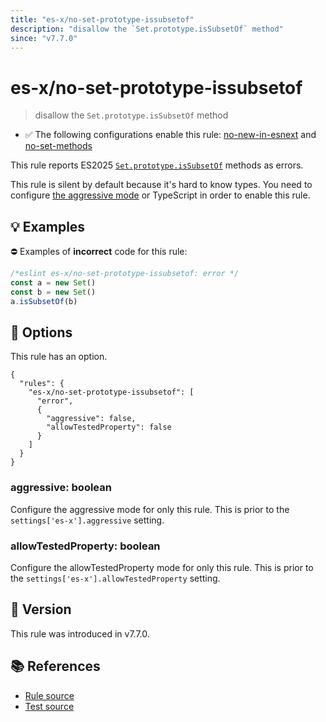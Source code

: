 ```yaml
---
title: "es-x/no-set-prototype-issubsetof"
description: "disallow the `Set.prototype.isSubsetOf` method"
since: "v7.7.0"
---
```


# es-x/no-set-prototype-issubsetof
> disallow the `Set.prototype.isSubsetOf` method

- ✅ The following configurations enable this rule: [no-new-in-esnext] and [no-set-methods]

This rule reports ES2025 [`Set.prototype.isSubsetOf`](https://github.com/tc39/proposal-set-methods) methods as errors.

This rule is silent by default because it's hard to know types. You need to configure [the aggressive mode](../#the-aggressive-mode) or TypeScript in order to enable this rule.

## 💡 Examples

⛔ Examples of **incorrect** code for this rule:

<eslint-playground type="bad">

```js
/*eslint es-x/no-set-prototype-issubsetof: error */
const a = new Set()
const b = new Set()
a.isSubsetOf(b)
```

</eslint-playground>

## 🔧 Options

This rule has an option.

```jsonc
{
  "rules": {
    "es-x/no-set-prototype-issubsetof": [
      "error",
      {
        "aggressive": false,
        "allowTestedProperty": false
      }
    ]
  }
}
```

### aggressive: boolean

Configure the aggressive mode for only this rule.
This is prior to the `settings['es-x'].aggressive` setting.

### allowTestedProperty: boolean

Configure the allowTestedProperty mode for only this rule.
This is prior to the `settings['es-x'].allowTestedProperty` setting.

## 🚀 Version

This rule was introduced in v7.7.0.

## 📚 References

- [Rule source](https://github.com/eslint-community/eslint-plugin-es-x/blob/master/lib/rules/no-set-prototype-issubsetof.js)
- [Test source](https://github.com/eslint-community/eslint-plugin-es-x/blob/master/tests/lib/rules/no-set-prototype-issubsetof.js)

[no-new-in-esnext]: ../configs/index.md#no-new-in-esnext
[no-set-methods]: ../configs/index.md#no-set-methods

